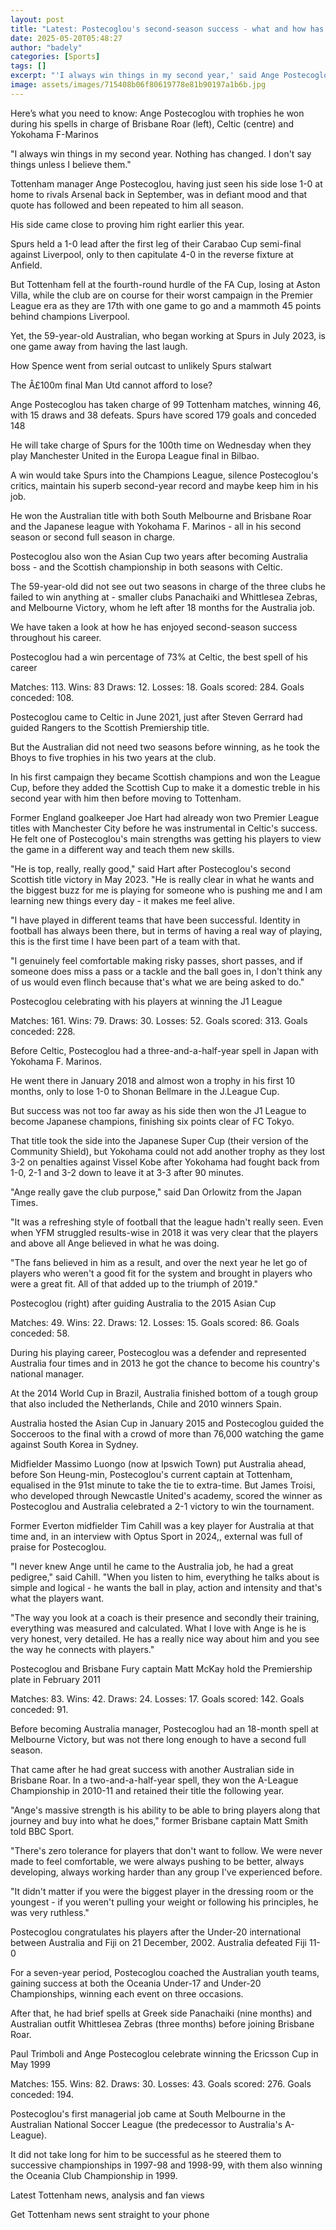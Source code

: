 ```yaml
---
layout: post
title: "Latest: Postecoglou's second-season success - what and how has he won?"
date: 2025-05-20T05:48:27
author: "badely"
categories: [Sports]
tags: []
excerpt: "'I always win things in my second year,' said Ange Postecoglou, who hopes to guide Tottenham to glory in the Europa League final."
image: assets/images/715408b06f80619778e81b90197a1b6b.jpg
---
```


Here’s what you need to know: Ange Postecoglou with trophies he won during his spells in charge of Brisbane Roar (left), Celtic (centre) and Yokohama F-Marinos

"I always win things in my second year. Nothing has changed. I don't say things unless I believe them."

Tottenham manager Ange Postecoglou, having just seen his side lose 1-0 at home to rivals Arsenal back in September, was in defiant mood and that quote has followed and been repeated to him all season.

His side came close to proving him right earlier this year.

Spurs held a 1-0 lead after the first leg of their Carabao Cup semi-final against Liverpool, only to then capitulate 4-0 in the reverse fixture at Anfield.

But Tottenham fell at the fourth-round hurdle of the FA Cup, losing at Aston Villa, while the club are on course for their worst campaign in the Premier League era as they are 17th with one game to go and a mammoth 45 points behind champions Liverpool.

Yet, the 59-year-old Australian, who began working at Spurs in July 2023, is one game away from having the last laugh.

How Spence went from serial outcast to unlikely Spurs stalwart

The Â£100m final Man Utd cannot afford to lose?

Ange Postecoglou has taken charge of 99 Tottenham matches, winning 46, with 15 draws and 38 defeats. Spurs have scored 179 goals and conceded 148

He will take charge of Spurs for the 100th time on Wednesday when they play Manchester United in the Europa League final in Bilbao.

A win would take Spurs into the Champions League, silence Postecoglou's critics, maintain his superb second-year record and maybe keep him in his job.

He won the Australian title with both South Melbourne and Brisbane Roar and the Japanese league with Yokohama F. Marinos - all in his second season or second full season in charge.

Postecoglou also won the Asian Cup two years after becoming Australia boss - and the Scottish championship in both seasons with Celtic.

The 59-year-old did not see out two seasons in charge of the three clubs he failed to win anything at - smaller clubs Panachaiki and Whittlesea Zebras, and Melbourne Victory, whom he left after 18 months for the Australia job.

We have taken a look at how he has enjoyed second-season success throughout his career.

Postecoglou had a win percentage of 73% at Celtic, the best spell of his career

Matches: 113. Wins: 83 Draws: 12. Losses: 18. Goals scored: 284. Goals conceded: 108.

Postecoglou came to Celtic in June 2021, just after Steven Gerrard had guided Rangers to the Scottish Premiership title.

But the Australian did not need two seasons before winning, as he took the Bhoys to five trophies in his two years at the club.

In his first campaign they became Scottish champions and won the League Cup, before they added the Scottish Cup to make it a domestic treble in his second year with him then before moving to Tottenham.

Former England goalkeeper Joe Hart had already won two Premier League titles with Manchester City before he was instrumental in Celtic's success. He felt one of Postecoglou's main strengths was getting his players to view the game in a different way and teach them new skills.

"He is top, really, really good," said Hart after Postecoglou's second Scottish title victory in May 2023. "He is really clear in what he wants and the biggest buzz for me is playing for someone who is pushing me and I am learning new things every day - it makes me feel alive.

"I have played in different teams that have been successful. Identity in football has always been there, but in terms of having a real way of playing, this is the first time I have been part of a team with that.

"I genuinely feel comfortable making risky passes, short passes, and if someone does miss a pass or a tackle and the ball goes in, I don't think any of us would even flinch because that's what we are being asked to do."

Postecoglou celebrating with his players at winning the J1 League

Matches: 161. Wins: 79. Draws: 30. Losses: 52. Goals scored: 313. Goals conceded: 228.

Before Celtic, Postecoglou had a three-and-a-half-year spell in Japan with Yokohama F. Marinos.

He went there in January 2018 and almost won a trophy in his first 10 months, only to lose 1-0 to Shonan Bellmare in the J.League Cup.

But success was not too far away as his side then won the J1 League to become Japanese champions, finishing six points clear of FC Tokyo.

That title took the side into the Japanese Super Cup (their version of the Community Shield), but Yokohama could not add another trophy as they lost 3-2 on penalties against Vissel Kobe after Yokohama had fought back from 1-0, 2-1 and 3-2 down to leave it at 3-3 after 90 minutes.

"Ange really gave the club purpose," said Dan Orlowitz from the Japan Times.

"It was a refreshing style of football that the league hadn't really seen. Even when YFM struggled results-wise in 2018 it was very clear that the players and above all Ange believed in what he was doing.

"The fans believed in him as a result, and over the next year he let go of players who weren't a good fit for the system and brought in players who were a great fit. All of that added up to the triumph of 2019."

Postecoglou (right) after guiding Australia to the 2015 Asian Cup

Matches: 49. Wins: 22. Draws: 12. Losses: 15. Goals scored: 86. Goals conceded: 58.

During his playing career, Postecoglou was a defender and represented Australia four times and in 2013 he got the chance to become his country's national manager.

At the 2014 World Cup in Brazil, Australia finished bottom of a tough group that also included the Netherlands, Chile and 2010 winners Spain.

Australia hosted the Asian Cup in January 2015 and Postecoglou guided the Socceroos to the final with a crowd of more than 76,000 watching the game against South Korea in Sydney.

Midfielder Massimo Luongo (now at Ipswich Town) put Australia ahead, before Son Heung-min, Postecoglou's current captain at Tottenham, equalised in the 91st minute to take the tie to extra-time. But James Troisi, who developed through Newcastle United's academy, scored the winner as Postecoglou and Australia celebrated a 2-1 victory to win the tournament.

Former Everton midfielder Tim Cahill was a key player for Australia at that time and, in an interview with Optus Sport in 2024,, external was full of praise for Postecoglou.

"I never knew Ange until he came to the Australia job, he had a great pedigree," said Cahill. "When you listen to him, everything he talks about is simple and logical - he wants the ball in play, action and intensity and that's what the players want.

"The way you look at a coach is their presence and secondly their training, everything was measured and calculated. What I love with Ange is he is very honest, very detailed. He has a really nice way about him and you see the way he connects with players."

Postecoglou and Brisbane Fury captain Matt McKay hold the Premiership plate in February 2011

Matches: 83. Wins: 42. Draws: 24. Losses: 17. Goals scored: 142. Goals conceded: 91.

Before becoming Australia manager, Postecoglou had an 18-month spell at Melbourne Victory, but was not there long enough to have a second full season.

That came after he had great success with another Australian side in Brisbane Roar. In a two-and-a-half-year spell, they won the A-League Championship in 2010-11 and retained their title the following year.

"Ange's massive strength is his ability to be able to bring players along that journey and buy into what he does," former Brisbane captain Matt Smith told BBC Sport.

"There's zero tolerance for players that don't want to follow. We were never made to feel comfortable, we were always pushing to be better, always developing, always working harder than any group I've experienced before.

"It didn't matter if you were the biggest player in the dressing room or the youngest - if you weren't pulling your weight or following his principles, he was very ruthless."

Postecoglou congratulates his players after the Under-20 international between Australia and Fiji on 21 December, 2002. Australia defeated Fiji 11-0

For a seven-year period, Postecoglou coached the Australian youth teams, gaining success at both the Oceania Under-17 and Under-20 Championships, winning each event on three occasions.

After that, he had brief spells at Greek side Panachaiki (nine months) and Australian outfit Whittlesea Zebras (three months) before joining Brisbane Roar.

Paul Trimboli and Ange Postecoglou celebrate winning the Ericsson Cup in May 1999

Matches: 155. Wins: 82. Draws: 30. Losses: 43. Goals scored: 276. Goals conceded: 194.

Postecoglou's first managerial job came at South Melbourne in the Australian National Soccer League (the predecessor to Australia's A-League).

It did not take long for him to be successful as he steered them to successive championships in 1997-98 and 1998-99, with them also winning the Oceania Club Championship in 1999.

Latest Tottenham news, analysis and fan views

Get Tottenham news sent straight to your phone

